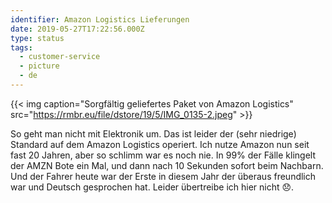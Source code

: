 ```yaml
---
identifier: Amazon Logistics Lieferungen
date: 2019-05-27T17:22:56.000Z
type: status
tags:
  - customer-service
  - picture
  - de
---
```


{{< img caption="Sorgfältig geliefertes Paket von Amazon Logistics" src="https://rmbr.eu/file/dstore/19/5/IMG_0135-2.jpeg" >}}

So geht man nicht mit Elektronik um. Das ist leider der (sehr niedrige) Standard auf dem Amazon Logistics operiert. Ich nutze Amazon nun seit fast 20 Jahren, aber so schlimm war es noch nie. In 99% der Fälle klingelt der AMZN Bote ein Mal, und dann nach 10 Sekunden sofort beim Nachbarn. Und der Fahrer heute war der Erste in diesem Jahr der überaus freundlich war und Deutsch gesprochen hat. Leider übertreibe ich hier nicht 😞.
